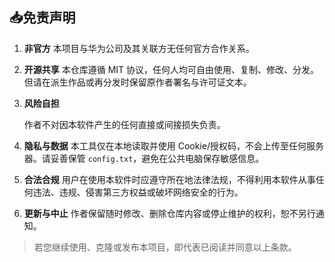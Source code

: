 ## 📥免责声明 

1. **非官方**
    本项目与华为公司及其关联方无任何官方合作关系。

2. **开源共享**
    本仓库遵循 MIT 协议，任何人均可自由使用、复制、修改、分发。但请在派生作品或再分发时保留原作者署名与许可证文本。

3. **风险自担**

   作者不对因本软件产生的任何直接或间接损失负责。

4. **隐私与数据**
    本工具仅在本地读取并使用 Cookie/授权码，不会上传至任何服务器。请妥善保管 `config.txt`，避免在公共电脑保存敏感信息。

5. **合法合规**
    用户在使用本软件时应遵守所在地法律法规，不得利用本软件从事任何违法、违规、侵害第三方权益或破坏网络安全的行为。

6. **更新与中止**
    作者保留随时修改、删除仓库内容或停止维护的权利，恕不另行通知。

> 若您继续使用、克隆或发布本项目，即代表已阅读并同意以上条款。